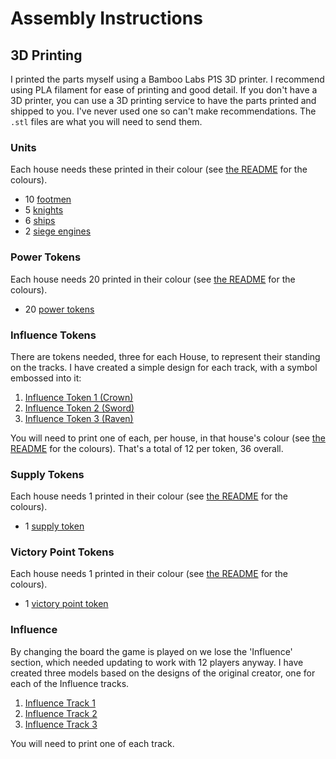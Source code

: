 # Assembly Instructions

## 3D Printing

I printed the parts myself using a Bamboo Labs P1S 3D printer. I recommend using PLA filament for ease of printing and good detail. If you don't have a 3D printer, you can use a 3D printing service to have the parts printed and shipped to you. I've never used one so can't make recommendations. The `.stl` files are what you will need to send them.

### Units

Each house needs these printed in their colour (see [the README](./README.md#general-information) for the colours).

- 10 [footmen](./3d-printing/units/footman.stl)
- 5 [knights](./3d-printing/units/knight.stl)
- 6 [ships](./3d-printing/units/ship.stl)
- 2 [siege engines](./3d-printing/units/siege-engine.stl)

### Power Tokens

Each house needs 20 printed in their colour (see [the README](./README.md#general-information) for the colours).

- 20 [power tokens](./3d-printing/other/power-token.stl)

### Influence Tokens

There are tokens needed, three for each House, to represent their standing on the tracks. I have created a simple design for each track, with a symbol embossed into it:

1. [Influence Token 1 (Crown)](./3d-printing/influence/crown-token.stl)
2. [Influence Token 2 (Sword)](./3d-printing/influence/sword-token.stl)
3. [Influence Token 3 (Raven)](./3d-printing/influence/raven-token.stl)

You will need to print one of each, per house, in that house's colour (see [the README](./README.md#general-information) for the colours). That's a total of 12 per token, 36 overall.

### Supply Tokens

Each house needs 1 printed in their colour (see [the README](./README.md#general-information) for the colours).

- 1 [supply token](./3d-printing/other/supply-token.stl)

### Victory Point Tokens

Each house needs 1 printed in their colour (see [the README](./README.md#general-information) for the colours).

- 1 [victory point token](./3d-printing/other/victory-point-token.stl)

### Influence

By changing the board the game is played on we lose the 'Influence' section, which needed updating to work with 12 players anyway. I have created three models based on the designs of the original creator, one for each of the Influence tracks.

1. [Influence Track 1](./3d-printing/influence/board-1.stl)
2. [Influence Track 2](./3d-printing/influence/board-2.stl)
3. [Influence Track 3](./3d-printing/influence/board-3.stl)

You will need to print one of each track.
